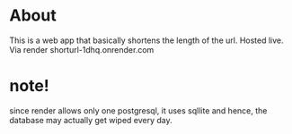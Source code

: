 # About
This is a web app that basically shortens the length of the url. 
Hosted live. Via render
shorturl-1dhq.onrender.com

# note!
since render allows only one postgresql, it uses sqllite and hence, the database may actually get wiped every day. 
